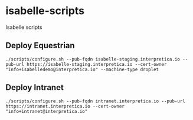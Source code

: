 # isabelle-scripts
Isabelle scripts

## Deploy Equestrian

	./scripts/configure.sh --pub-fqdn isabelle-staging.interpretica.io --pub-url https://isabelle-staging.interpretica.io --cert-owner "info+isabelledemo@interpretica.io" --machine-type droplet

## Deploy Intranet

	./scripts/configure.sh --pub-fqdn intranet.interpretica.io --pub-url https://intranet.interpretica.io --cert-owner "info+intranet@interpretica.io"
